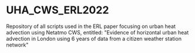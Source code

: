 # UHA_CWS_ERL2022
Repository of all scripts used in the ERL paper focusing on urban heat advection using Netatmo CWS, entitled: "Evidence of horizontal urban heat advection in London using 6 years of data from a citizen weather station network"

